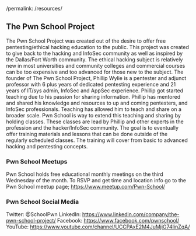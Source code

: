 /permalink: /resources/

## The Pwn School Project

The Pwn School Project was created out of the desire to offer free pentesting/ethical hacking education to the public. This project was created to give back to the hacking and InfoSec community as well as inspired by the Dallas/Fort Worth community. The ethical hacking subject is relatively new in most universities and community colleges and commercial courses can be too expensive and too advanced for those new to the subject. The founder of The Pwn School Project, Phillip Wylie is a pentester and adjunct professor with 6 plus years of dedicated pentesting experience and 21 years of IT/sys admin, InfoSec and AppSec experience. Phillip got started teaching due to his passion for sharing information. Phillip has mentored and shared his knowledge and resources to up and coming pentesters, and InfoSec professionals. Teaching has allowed him to teach and share on a broader scale. Pwn School is way to extend this teaching and sharing by holding classes. These classes are lead by Phillip and other experts in the profession and the hacker/InfoSec community. The goal is to eventually offer training materials and lessons that can be done outside of the regularly scheduled classes. The training will cover from basic to advanced hacking and pentesting concepts. 

 


### Pwn School Meetups

Pwn School holds free educational monthly meetings on the third Wednesday of the month. To RSVP and get time and location info go to the Pwn School meetup page; https://www.meetup.com/Pwn-School/

### Pwn School Social Media 

Twitter: @SchoolPwn
LinkedIn: https://www.linkedin.com/company/the-pwn-school-project/
Facebook: https://www.facebook.com/pwnschool/
YouTube: https://www.youtube.com/channel/UCCPAxE2M4JuMjiG74IinZqA/



